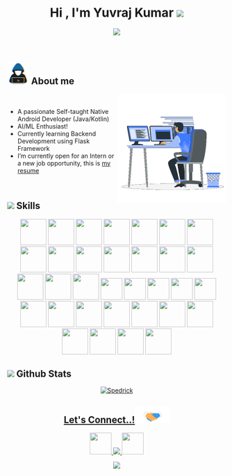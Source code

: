
<h1 align="center"><b>Hi , I'm Yuvraj Kumar </b><img src="https://media.giphy.com/media/hvRJCLFzcasrR4ia7z/giphy.gif" width="35"></h1>
<!--  -->
<p align="center">
  <a href="https://github.com/DenverCoder1/readme-typing-svg"><img src="https://readme-typing-svg.herokuapp.com?font=Time+New+Roman&color=cyan&size=25&center=true&vCenter=true&width=600&height=100&lines=I+am+an+Native+Android+Developer..&hearts;++;Research+Intern+at+DRDO,;GDSC+Android+Lead+'23+IIITM+Chapter,;Self+Learner,;Love+to+jam+Linkin+Park..<3"></a>
</p>

<br>

## <picture><img src = "https://github.com/0xAbdulKhalid/0xAbdulKhalid/raw/main/assets/mdImages/about_me.gif" width = 50px></picture> **About me**

<picture> <img align="right" src="https://github.com/0xAbdulKhalid/0xAbdulKhalid/raw/main/assets/mdImages/Right_Side.gif" width = 250px></picture>

<br>

- A passionate Self-taught Native Android Developer (Java/Kotlin)
- AI/ML Enthusiast!
- Currently learning Backend Development using Flask Framework
- I’m currently open for an Intern or a new job opportunity, this is [my resume](https://www.overleaf.com/read/bscjkxvgbmbx)

<br>



## <img src="https://media2.giphy.com/media/QssGEmpkyEOhBCb7e1/giphy.gif?cid=ecf05e47a0n3gi1bfqntqmob8g9aid1oyj2wr3ds3mg700bl&rid=giphy.gif" width ="25"><b> Skills</b>

<p align="center"> 
   <img src="https://img.icons8.com/color/96/000000/python--v1.png" width=60 height=60></img>
   <img src="https://icons-for-free.com/iconfiles/png/512/java+original+wordmark-1324760550562670345.png" width=60 height=60></img>
   <img src="https://img.icons8.com/color/96/000000/c-plus-plus-logo.png" width=60 height=60></img>
   <img src="https://img.icons8.com/color/96/000000/c-programming.png" width=60 height=60></img>
   <img src="https://img.icons8.com/color/96/000000/kotlin.png" width=60 height=60></img>
   <img src="https://img.icons8.com/color/96/000000/android-studio.png" width=60 height=60></img>
   <img src="https://img.icons8.com/color/96/000000/html-5.png" width=60 height=60></img>
   <img src="https://img.icons8.com/color/96/000000/css3.png" width=60 height=60></img>
   <img src="https://img.icons8.com/color/96/000000/javascript.png" width=60 height=60></img>
   <img src="https://img.icons8.com/color/96/000000/bootstrap.png" width=60 height=60></img>
   <img src="https://img.icons8.com/color/96/000000/material-ui.png" width=60 height=60></img>
   <img src="https://img.icons8.com/color/96/000000/nodejs.png" width=60 height=60></img>
   <img src="https://img.icons8.com/color/96/000000/express-js.png" width=60 height=60></img>
   <img src="https://img.icons8.com/color/24895/npm.png" width=60 height=60></img>  
   <img src="https://img.icons8.com/color/96/000000/mysql-logo.png" width=60 height=60></img>
   <img src="https://img.icons8.com/color/96/000000/postgreesql.png" width=60 height=60></img>
   <img src="https://img.icons8.com/color/96/000000/mongodb.png" width=60 height=60></img>
   <img src="https://www.vectorlogo.zone/logos/netlify/netlify-icon.svg" width=50 height=50></img>
   <img src="https://img.icons8.com/color/96/000000/heroku.png" width=50 height=50></img>
   <img src="https://img.icons8.com/color/96/000000/firebase.png" width=50 height=50></img>   
   <img src="https://img.icons8.com/color/96/000000/google-cloud.png" width=50 height=50></img>   
   <img src="https://static-00.iconduck.com/assets.00/aws-icon-2048x2048-274bm1xi.png" width=50 height=50></img>   
   <img src="https://img.icons8.com/color/96/000000/git.png" width=60 height=60></img>
   <img src="https://img.icons8.com/color/96/000000/bitbucket.png" width=60 height=60></img>
   <img src="https://img.icons8.com/material-outlined/96/ffffff/github.png" width=60 height=60></img>
   <img src="https://www.vectorlogo.zone/logos/getpostman/getpostman-icon.svg" width=60 height=60></img>
   <img src="https://img.icons8.com/color/96/000000/linux--v1.png" width=60 height=60></img>
   <img src="https://img.icons8.com/plasticine/100/000000/bash.png" width=60 height=60></img>
   <img src="https://img.icons8.com/color/96/000000/ubuntu--v1.png" width=60 height=60></img>
   <img src="https://img.icons8.com/doodle/96/000000/canva.png" width=60 height=60></img>
   <img src="https://img.icons8.com/color/13677/adobe-photoshop.png" width=60 height=60></img>
   <img src="https://img.icons8.com/color/96/000000/figma.png" width=60 height=60></img>
   <img src="https://img.icons8.com/color/96/000000/latex.png" width=60 height=60></img>
   
</p>



## <img src="https://media.giphy.com/media/iY8CRBdQXODJSCERIr/giphy.gif" width="35"><b> Github Stats </b>

<div align="center">

<a href="https://github.com/Spedrick/">
  <img src="https://github-readme-stats.vercel.app/api/top-langs?username=Spedrick&show_icons=true&locale=en&layout=compact&line_height=20&title_color=7A7ADB&icon_color=2234AE&text_color=D3D3D3&bg_color=0,000000,130F40" width="375"  alt="Spedrick"/>



## <b> Let's Connect..!</b><img src="https://github.com/0xAbdulKhalid/0xAbdulKhalid/raw/main/assets/mdImages/handshake.gif" width ="80">

<p>
  <a href="mailto:thekumaryuvraj@gmail.com" target="_blank">
    <img src="https://img.icons8.com/?size=1x&id=pwQ5RLL0yJgu&format=png" height=50 width=50/>
  </a>
  <a href = "https://www.linkedin.com/in/theyuvrajkumar/" target="_blank">
    <img src="https://img.icons8.com/fluent/48/000000/linkedin.png"/>
  </a>
  <a href = "https://www.instagram.com/theyuvrajkumar/" target="_blank">
    <img src="https://img.icons8.com/?size=512&id=32323&format=png" height=50 width=50/>
  </a>
</p>

<img src="https://user-images.githubusercontent.com/73097560/115834477-dbab4500-a447-11eb-908a-139a6edaec5c.gif">
